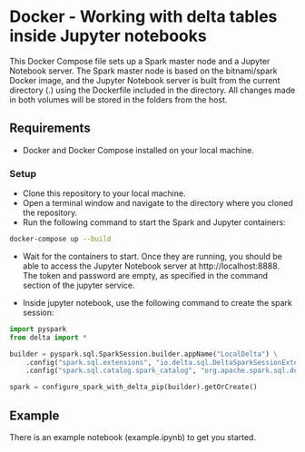 # Docker - Working with delta tables inside Jupyter notebooks

This Docker Compose file sets up a Spark master node and a Jupyter Notebook server. The Spark master node is based on the bitnami/spark Docker image, and the Jupyter Notebook server is built from the current directory (.) using the Dockerfile included in the directory. All changes made in both volumes will be stored in the folders from the host.

## Requirements

- Docker and Docker Compose installed on your local machine.

### Setup

- Clone this repository to your local machine.
- Open a terminal window and navigate to the directory where you cloned the repository.
- Run the following command to start the Spark and Jupyter containers:

```sh
docker-compose up --build
```

- Wait for the containers to start. Once they are running, you should be able to access the Jupyter Notebook server at http://localhost:8888. The token and password are empty, as specified in the command section of the jupyter service.

- Inside jupyter notebook, use the following command to create the spark session:
```python
import pyspark
from delta import *

builder = pyspark.sql.SparkSession.builder.appName("LocalDelta") \
    .config("spark.sql.extensions", "io.delta.sql.DeltaSparkSessionExtension") \
    .config("spark.sql.catalog.spark_catalog", "org.apache.spark.sql.delta.catalog.DeltaCatalog")

spark = configure_spark_with_delta_pip(builder).getOrCreate()
```

## Example
There is an example notebook (example.ipynb) to get you started.

